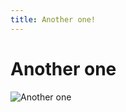 ```yaml
---
title: Another one!
---
```

# Another one

![Another one](https://media2.giphy.com/media/3o7WTxyMSVN7lM5I7C/giphy.gif?cid=ecf05e47sh2fnagol2z2rbum5r12l7cajwk2kmnnjrbkge6s&rid=giphy.gif&ct=g)